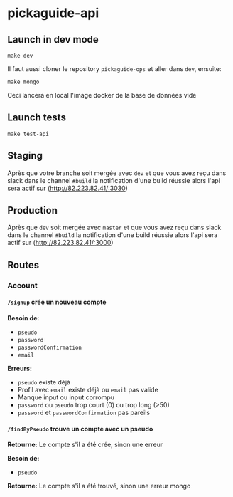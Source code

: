 # pickaguide-api

## Launch in dev mode

    make dev

Il faut aussi cloner le repository `pickaguide-ops` et aller dans `dev`, ensuite:

    make mongo

Ceci lancera en local l'image docker de la base de données vide

## Launch tests

    make test-api

## Staging

Après que votre branche soit mergée avec `dev` et que vous avez reçu dans slack dans le channel
`#build` la notification d'une build réussie alors l'api sera actif sur (http://82.223.82.41/:3030)

## Production

Après que `dev` soit mergée avec `master` et que vous avez reçu dans slack dans le channel
`#build` la notification d'une build réussie alors l'api sera actif sur (http://82.223.82.41/:3000)

## Routes

### Account

#### `/signup` crée un nouveau compte

**Besoin de:**
- `pseudo`
- `password`
- `passwordConfirmation`
- `email`

**Erreurs:**
- `pseudo` existe déjà
- Profil avec `email` existe déjà ou `email` pas valide
- Manque input ou input corrompu
- `password` ou `pseudo` trop court (0) ou trop long (>50)
- `password` et `passwordConfirmation` pas pareils

#### `/findByPseudo` trouve un compte avec un pseudo

**Retourne:**
Le compte s'il a été crée, sinon une erreur

**Besoin de:**
- `pseudo`

**Retourne:**
Le compte s'il a été trouvé, sinon une erreur mongo
